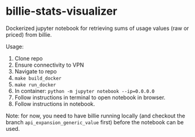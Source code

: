 # billie-stats-visualizer
Dockerized jupyter notebook for retrieving sums of usage values (raw or priced) from billie.

Usage:

1. Clone repo
2. Ensure connectivity to VPN
3. Navigate to repo
4. `make build_docker`
5. `make run_docker`
6. In container: `python -m jupyter notebook --ip=0.0.0.0`
7. Follow instructions in terminal to open notebook in browser.
8. Follow instructions in notebook.

Note: for now, you need to have billie running locally (and checkout the branch `api_expansion_generic_value` first) before the notebook can be used. 

